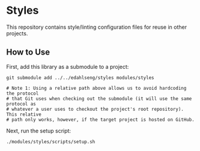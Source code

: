 Styles
======

This repository contains style/linting configuration files for reuse in other projects.

How to Use
----------

First, add this library as a submodule to a project:

```
git submodule add ../../edahlseng/styles modules/styles

# Note 1: Using a relative path above allows us to avoid hardcoding the protocol
# that Git uses when checking out the submodule (it will use the same protocol as
# whatever a user uses to checkout the project's root repository). This relative
# path only works, however, if the target project is hosted on GitHub.
```

Next, run the setup script:

```
./modules/styles/scripts/setup.sh
```
